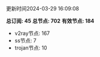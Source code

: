 更新时间2024-03-29 16:09:08

**总订阅: 45**
**总节点: 702**
**有效节点: 184**
- v2ray节点: 167
- ss节点: 7
- trojan节点: 10
